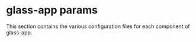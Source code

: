# glass-app params
This section contains the various configuration files for each component of
glass-app.
